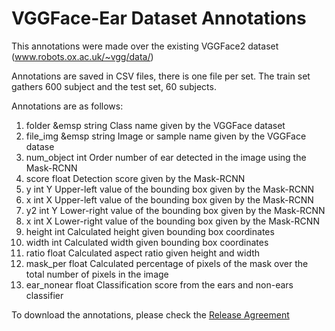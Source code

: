 # VGGFace-Ear Dataset Annotations

This annotations were made over the existing VGGFace2 dataset (www.robots.ox.ac.uk/~vgg/data/)

Annotations are saved in CSV files, there is one file per set. The train set gathers 600 subject and the test set, 60 subjects.

Annotations are as follows: 

1.  folder 	    &emsp string 	Class name given by the VGGFace dataset
2.  file_img 	  &emsp string 	Image or sample name given by the VGGFace datase
3.  num_object 	int 	  Order number of ear detected in the image using the Mask-RCNN
4.  score 	    float 	Detection score given by the Mask-RCNN
5.  y 		      int 	  Y Upper-left value of the bounding box given by the Mask-RCNN
6.  x 		      int 	  X Upper-left value of the bounding box given by the Mask-RCNN
7.  y2 		      int 	  Y Lower-right value of the bounding box given by the Mask-RCNN
8.  x 		      int 	  X Lower-right value of the bounding box given by the Mask-RCNN
9.  height 	    int 	  Calculated height given bounding box coordinates
10. width 	    int 	  Calculated width given bounding box coordinates
11. ratio 	    float 	Calculated aspect ratio given height and width
12. mask_per 	  float 	Calculated percentage of pixels of the mask over the total number of pixels in the image
13. ear_nonear 	float 	Classification score from the ears and non-ears classifier


To download the annotations, please check the [Release Agreement](https://docs.google.com/document/d/1bkIcBDEIUh2I14i5uck2jiembiUQqRoh/edit?usp=sharing&ouid=105859654314927776258&rtpof=true&sd=true)

